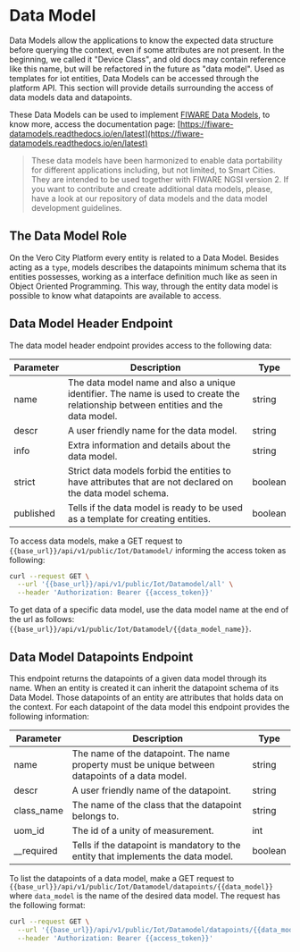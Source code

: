 # Data Model

Data Models allow the applications to know the expected data structure before querying the context, even if some attributes are not present.
In the beginning, we called it "Device Class", and old docs may contain reference like this name, but will be refactored in the future as "data model".
Used as templates for iot entities, Data Models can be accessed through the platform API. This section will provide details surrounding the access of 
data models data and datapoints. 

These Data Models can be used to implement [FIWARE Data Models](https://www.fiware.org/developers/data-models/), to know more, access the documentation page: [https://fiware-datamodels.readthedocs.io/en/latest](https://fiware-datamodels.readthedocs.io/en/latest)

>These data models have been harmonized to enable data portability for different applications including, but not limited, to Smart Cities. They are intended to be used together with FIWARE NGSI version 2. If you want to contribute and create additional data models, please, have a look at our repository of data models and the data model development guidelines.



## The Data Model Role 
On the Vero City Platform every entity is related to a Data Model. Besides acting as a `type`, models describes the datapoints minimum schema that its entities  possesses, working as a interface definition much like as seen in Object Oriented Programming. This way, through the entity data model is possible to know what datapoints are available to access.

## Data Model Header Endpoint
The data model header endpoint provides access to the following data:

|  Parameter | Description | Type |
|---|---|---|
| name | The data model name and also a unique identifier. The name is used to create the relationship between entities and the data model. | string |
| descr | A user friendly name for the data model. | string |
| info | Extra information and details about the data model. | string |
| strict | Strict data models forbid the entities to have attributes that are not declared on the data model schema. | boolean |
| published | Tells if the data model is ready to be used as a template for creating entities. | boolean |

To access data models, make a GET request to `{{base_url}}/api/v1/public/Iot/Datamodel/` informing the access token as following:

```bash
curl --request GET \
  --url '{{base_url}}/api/v1/public/Iot/Datamodel/all' \
  --header 'Authorization: Bearer {{access_token}}'

```

To get data of a specific data model, use the data model name at the end of the url as follows: `{{base_url}}/api/v1/public/Iot/Datamodel/{{data_model_name}}`.

## Data Model Datapoints Endpoint
This endpoint returns the datapoints of a given data model through its name. When an entity is created it can inherit the datapoint schema of its Data Model. Those datapoints of an entity are attributes that holds data on the context. For each datapoint of the data model this endpoint provides the following information:

|  Parameter | Description | Type |
|---|---|---|
| name | The name of the datapoint. The name property must be unique between datapoints of a data model. | string |
| descr | A user friendly name of the datapoint.| string |
| class_name | The name of the class that the datapoint belongs to.| string |
| uom_id | The id of a unity of measurement. | int |
| __required | Tells if the datapoint is mandatory to the entity that implements the data model. | boolean |

To list the datapoints of a data model, make a GET request to `{{base_url}}/api/v1/public/Iot/Datamodel/datapoints/{{data_model}}` where `data_model` is the name of the desired data model. The request has the following format:

```bash
curl --request GET \
  --url '{{base_url}}/api/v1/public/Iot/Datamodel/datapoints/{{data_model_name}}' \
  --header 'Authorization: Bearer {{access_token}}'

```
